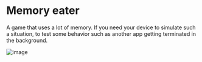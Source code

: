 # Memory eater

A game that uses a lot of memory. If you need your device to simulate such a situation, to test some behavior such as another app getting terminated in the background.

![image](https://github.com/lucas-goldner/memory_eater_game/assets/65627237/13d948a3-cf9c-4da3-beb6-f3b2fae09ff4)
